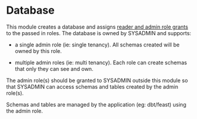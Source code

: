 # Database

This module creates a database and assigns [reader and admin role grants](grants.tf) to the passed in roles. The database is owned by SYSADMIN and supports:

- a single admin role (ie: single tenancy). All schemas created will be owned by this role.

- multiple admin roles (ie: multi tenancy). Each role can create schemas that only they can see and own.

The admin role(s) should be granted to SYSADMIN outside this module so that SYSADMIN can access schemas and tables created by the admin role(s).

Schemas and tables are managed by the application (eg: dbt/feast) using the admin role.
